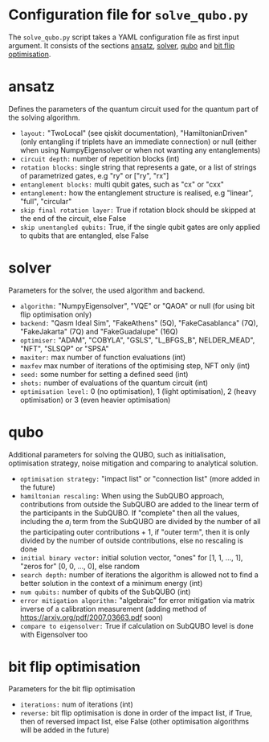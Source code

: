 # Configuration file for `solve_qubo.py`
The `solve_qubo.py` script takes a YAML configuration file as first input argument. 
It consists of the sections [ansatz](#ansatz), [solver](#solver), [qubo](#qubo) and 
[bit flip optimisation](#bit%20flip%20optimisation).

# ansatz
Defines the parameters of the quantum circuit used for the quantum part of the solving algorithm.
* `layout:` "TwoLocal" (see qiskit documentation), "HamiltonianDriven" (only entangling if triplets have an 
  immediate connection) or null (either when using NumpyEigensolver or when not wanting any entanglements)
* `circuit depth:` number of repetition blocks (int)
* `rotation blocks:` single string that represents a gate, or a list of strings of parametrized gates, e.g "ry" or ["ry", "rx"]
* `entanglement blocks:` multi qubit gates, such as "cx" or "cxx" 
* `entanglement:` how the entanglement structure is realised, e.g "linear", "full", "circular" 
* `skip final rotation layer:` True if rotation block should be skipped at the end of the circuit, else False
* `skip unentangled qubits:` True, if the single qubit gates are only applied to qubits that are entangled, else False


# solver
Parameters for the solver, the used algorithm and backend.
* `algorithm:` "NumpyEigensolver", "VQE" or "QAOA" or null (for using bit flip optimisation only)
* `backend:` "Qasm Ideal Sim", "FakeAthens" (5Q), "FakeCasablanca" (7Q), "FakeJakarta" (7Q) and "FakeGuadalupe" (16Q)
* `optimiser:` "ADAM", "COBYLA", "GSLS", "L_BFGS_B", NELDER_MEAD", "NFT", "SLSQP" or "SPSA" 
* `maxiter:` max number of function evaluations (int)
* `maxfev` max number of iterations of the optimising step, NFT only (int)
* `seed:` some number for setting a defined seed (int)
* `shots:` number of evaluations of the quantum circuit (int)
* `optimisation level:` 0 (no optimisation), 1 (light optimisation), 2 (heavy optimisation) or 3 
  (even heavier optimisation)  
  
# qubo
Additional parameters for solving the QUBO, such as initialisation, optimisation strategy, noise mitigation and 
comparing to analytical solution.
* `optimisation strategy:` "impact list" or "connection list" (more added in the future)
* `hamiltonian rescaling:` When using the SubQUBO approach, contributions from outside the SubQUBO are added to the 
  linear term of the participants in the SubQUBO. If "complete" then all the values, including the $a_i$ term from the SubQUBO
  are divided by the number of all the participating outer contributions + 1, if "outer term", then it is only divided by the number
  of outside contributions, else no rescaling is done
* `initial binary vector:` initial solution vector, "ones" for [1, 1, ..., 1], "zeros for" [0, 0, ..., 0], else random
* `search depth:` number of iterations the algorithm is allowed not to find a better solution in the context of a 
  minimum energy (int)
* `num qubits:` number of qubits of the SubQUBO (int)
* `error mitigation algorithm:` "algebraic" for error mitigation via matrix inverse of a calibration measurement (adding method of https://arxiv.org/pdf/2007.03663.pdf soon)
* `compare to eigensolver:` True if calculation on SubQUBO level is done with Eigensolver too

# bit flip optimisation
Parameters for the bit flip optimisation 
* `iterations:` num of iterations (int)
* `reverse:` bit flip optimisation is done in order of the impact list, if True, then of reversed impact list, 
  else False (other optimisation algorithms will be added in the future)